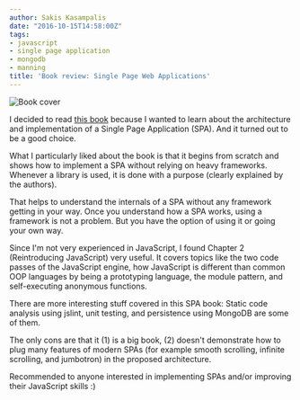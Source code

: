 ```yaml
---
author: Sakis Kasampalis
date: "2016-10-15T14:58:00Z"
tags:
- javascript
- single page application
- mongodb
- manning
title: 'Book review: Single Page Web Applications'
---
```



![Book cover](/assets/spa.jpg)

I decided to read [this book][spa] because I wanted to learn about the architecture
and implementation of a Single Page Application (SPA). And it turned out to be
a good choice.

[spa]: https://www.manning.com/books/single-page-web-applications

What I particularly liked about the book is that it begins from scratch and
shows how to implement a SPA without relying on heavy frameworks. Whenever a
library is used, it is done with a purpose (clearly explained by the authors).

That helps to understand the internals of a SPA without any framework getting
in your way. Once you understand how a SPA works, using a framework is not a
problem. But you have the option of using it or going your own way.

Since I'm not very experienced in JavaScript, I found Chapter 2 (Reintroducing
JavaScript) very useful. It covers topics like the two code passes of the
JavaScript engine, how JavaScript is different than common OOP languages by
being a prototyping language, the module pattern, and self-executing anonymous
functions.

There are more interesting stuff covered in this SPA book: Static code analysis
using jslint, unit testing, and persistence using MongoDB are some of them.

The only cons are that it (1) is a big book, (2) doesn't demonstrate
how to plug many features of modern SPAs (for example smooth scrolling,
infinite scrolling, and jumbotron) in the proposed architecture.

Recommended to anyone interested in implementing SPAs and/or improving their
JavaScript skills :)
